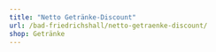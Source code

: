 ```yaml
---
title: "Netto Getränke-Discount"
url: /bad-friedrichshall/netto-getraenke-discount/
shop: Getränke
---
```

